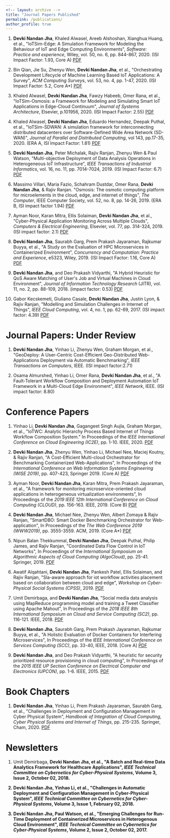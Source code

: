 ```yaml
---
<!-- layout: archive -->
title: "Journal Papers Published"
permalink: /publications/
author_profile: true
---
```


1. <b>Devki Nandan Jha</b>, Khaled Alwasel, Areeb Alshoshan, Xianghua Huang, et al., "IoTSim-Edge: A Simulation Framework for Modeling the Behaviour of IoT and Edge Computing Environments", <i>Software: Practice and experience</i>, Wiley, vol. 50, no. 6, pp. 844-867, 2020. (ISI Impact Factor: 1.93, Core A) [PDF](https://doi.org/10.1002/spe.2787)

2. Bin Qian, Jie Su, Zhenyu Wen, <b>Devki Nandan Jha</b>, et al., "Orchestrating Development Lifecycle of Machine Learning Based IoT Applications: A Survey", <i>ACM Computing Surveys</i>, vol. 53, no. 4, pp. 1-47, 2020. (ISI Impact Factor: 5.2, Core A*) [PDF](https://doi.org/10.1145/3398020)

3. Khaled Alwasel, <b>Devki Nandan Jha</b>, Fawzy Habeeb, Omer Rana, et al., "IoTSim-Osmosis: a Framework for Modeling and Simulating Smart IoT Applications in Edge-Cloud Continuum", <i>Journal of Systems Architecture</i>, Elsevier, p.101956, 2020. (ISI Impact Factor: 2.55) [PDF]()

4. Khaled Alwasel, <b>Devki Nandan Jha</b>, Eduardo Hernandez, Deepak Puthal, et al., "IoTSim-SDWAN: A simulation framework for interconnecting distributed datacenters over Software-Defined Wide Area Network (SD-WAN)", <i>Journal of Parallel and Distributed Computing</i>, vol 143, pp.17-35, 2020. (ERA A, ISI Impact Factor: 1.81) [PDF](https://doi.org/10.1016/j.jpdc.2020.04.006)

5. <b>Devki Nandan Jha</b>, Peter Michalak, Rajiv Ranjan, Zhenyu Wen & Paul Watson, "Multi-objective Deployment of Data Analysis Operations in Heterogeneous IoT Infrastructure", <i>IEEE Transactions of Industrial Informatics</i>, vol. 16, no. 11, pp. 7014-7024, 2019. (ISI Impact Factor: 6.7) [PDF](https://doi.org/10.1109/TII.2019.2961676) 

6. Massimo Villari, Maria Fazio, Schahram Dustdar, Omer Rana, <b>Devki Nandan Jha</b>, & Rajiv Ranjan. "Osmosis: The osmotic computing platform for microelements in the cloud, edge, and internet of things", <i>The Computer</i>, IEEE Computer Society, vol. 52, no. 8, pp. 14-26, 2019. (ERA B, ISI impact factor 1.94) [PDF](https://doi.org/10.1109/MC.2018.2888767)

7. Ayman Noor, Karan Mitra, Ellis Solaiman, <b>Devki Nandan Jha</b>, et al., "Cyber-Physical Application Monitoring Across Multiple Clouds", <i>Computers & Electrical Engineering</i>, Elsevier, vol. 77, pp. 314-324, 2019. (ISI impact factor: 2.1) [PDF](https://doi.org/10.1016/j.compeleceng.2019.06.007) 

8. <b>Devki Nandan Jha</b>, Saurabh Garg, Prem Prakash Jayaraman, Rajkumar Buyya, et al., "A Study on the Evaluation of HPC Microservices in Containerized Environment", <i>Concurrency and Computation: Practice and Experience</i>, e5323, Wiley, 2019. (ISI Impact Factor: 1.16, Core A) [PDF](https://doi.org/10.1002/cpe.5323) 

9. <b>Devki Nandan Jha</b>, and Deo Prakash Vidyarthi, "A Hybrid Heuristic for QoS Aware Matching of User's Job and Virtual Machines in Cloud Environment", <i>Journal of Information Technology Research</i> (JITR), vol. 11, no. 2, pp. 88-109, 2018. (impact factor: 0.53) [PDF]() 

10. Gabor Kecskemeti, Giuliano Casale, <b>Devki Nandan Jha</b>, Justin Lyon, & Rajiv Ranjan, "Modelling and Simulation Challenges in Internet of Things", <i>IEEE Cloud Computing</i>, vol. 4, no. 1, pp. 62-69, 2017. (ISI impact factor: 4.39) [PDF](https://doi.org/10.1109/MCC.2017.18)


Journal Papers: Under Review
======

1. <b>Devki Nandan Jha</b>, Yinhao Li, Zhenyu Wen, Graham Morgan, et al., "GeoDeploy: A User-Centric Cost-Efficient Geo-Distributed Web-Applications Deployment via Automatic Benchmarking", <i>IEEE Transactions on Computers</i>, IEEE. (ISI impact factor:2.71)

2. Osama Almurshed, Yinhao Li, Omer Rana, <b>Devki Nandan Jha</b>, et al., "A Fault-Tolerant Workflow Composition and Deployment Automation IoT Framework in a Multi-Cloud Edge Environment", <i>IEEE Network</i>, IEEE. (ISI impact factor: 8.80)

<!--
3. <b>Devki Nandan Jha</b>, Zhenghua Chen, Shudong Liu, Min Wu, et al., "Accuracy and Energy Aware Activity Recognition in IoT Environment", <i>IEEE Transactions on Sustainable Computing</i>, IEEE. 
4. <b>Devki Nandan Jha</b>, Graham Lenton, David Blundell, and David Wallom, "TPM-based privacy in public cloud: challenges and future perspective", <i>IEEE Wireless Communications</i>, IEEE. (ISI impact factor: 11.39)
-->


Conference Papers
======

1. Yinhao Li, <b>Devki Nandan Jha</b>, Gagangeet Singh Aujla, Graham Morgan, et al., "IoTWC: Analytic Hierarchy Process Based Internet of Things Workflow Composition System." In Proceedings of the <i>IEEE International Conference on Cloud Engineering (IC2E)</i>, pp. 1-10. IEEE, 2020. [PDF](https://doi.org/10.1109/IC2E48712.2020.00007)

2. <b>Devki Nandan Jha</b>, Zhenyu Wen, Yinhao Li, Michael Nee, Maciej Koutny, & Rajiv Ranjan, "A Cost-Efficient Multi-cloud Orchestrator for Benchmarking Containerized Web-Applications", In Proceedings of the <i>International Conference on Web Information Systems Engineering (WISE 2019)</i>, pp. 407-423, Springer 2019. (Core A) [PDF](https://doi.org/10.1007/978-3-030-34223-4_26)

3. Ayman Noor, <b>Devki Nandan Jha</b>, Karan Mitra, Prem Prakash Jayaraman, et al., "A framework for monitoring microservice-oriented cloud applications in heterogeneous virtualization environments", In Proceedings of the <i>2019 IEEE 12th International Conference on Cloud Computing (CLOUD)</i>, pp. 156-163. IEEE, 2019. (Core B) [PDF](https://doi.org/10.1109/CLOUD.2019.00035)

4. <b>Devki Nandan Jha</b>, Michael Nee, Zhenyu Wen, Albert Zomaya & Rajiv Ranjan, "SmartDBO: Smart Docker Benchmarking Orchestrator for Web-application", In Proceedings of the <i>The Web Conference 2019 (WWW2019)</i>, pp. 3555-3559. ACM, 2019. (Core A*) [PDF](https://doi.org/10.1145/3308558.3314137)

5. Nipun Balan Thekkummal, <b>Devki Nandan Jha</b>, Deepak Puthal, Philip James, and Rajiv Ranjan, "Coordinated Data Flow Control in IoT Networks", In Proceedings of the <i>International Symposium on Algorithmic Aspects of Cloud Computing (AlgoCloud)</i>, pp. 25-41. Springer, 2019. [PDF](https://doi.org/10.1007/978-3-030-58628-7_3)

20. Awatif Alqahtani, <b>Devki Nandan Jha</b>, Pankesh Patel, Ellis Solaiman, and Rajiv Ranjan, "Sla-aware approach for iot workflow activities placement based on collaboration between cloud and edge", <i>Workshop on Cyber-Physical Social Systems (CPSS)</i>, 2019. [PDF](https://eprint.ncl.ac.uk/file_store/production/261746/7C77583F-D262-4B8B-9965-38F1E22B3A14.pdf)

21. Umit Demirbaga, and <b>Devki Nandan Jha</b>, "Social media data analysis using MapReduce programming model and training a Tweet Classifier using Apache Mahout", In Proceedings of the <i>2018 IEEE 8th International Symposium on Cloud and Service Computing (SC2)</i>, pp. 116-121. IEEE, 2018. [PDF](https://doi.org/10.1109/SC2.2018.00024)

22. <b>Devki Nandan Jha</b>, Saurabh Garg, Prem Prakash Jayaraman, Rajkumar Buyya, et al., "A Holistic Evaluation of Docker Containers for Interfering Microservices", In Proceedings of the <i>IEEE International Conference on Services Computing (SCC)</i>, pp. 33-40, IEEE, 2018. [Core A] [PDF](https://doi.org/10.1109/SCC.2018.00012)

23. <b>Devki Nandan Jha</b>, and Deo Prakash Vidyarthi, "A heuristic for security prioritized resource provisioning in cloud computing", In Proceedings of the <i>2015 IEEE UP Section Conference on Electrical Computer and Electronics (UPCON)</i>, pp. 1-6. IEEE, 2015. [PDF](https://doi.org/10.1109/UPCON.2015.7456728)

Book Chapters
======

1. <b>Devki Nandan Jha</b>, Yinhao Li, Prem Prakash Jayaraman, Saurabh Garg, et al., "Challenges in Deployment and Configuration Management in Cyber Physical System", <i>Handbook of Integration of Cloud Computing, Cyber Physical Systems and Internet of Things</i>, pp. 215-235. Springer, Cham, 2020. [PDF](https://doi.org/10.1007/978-3-030-43795-4_9)

Newsletters
======

1. Umit Demirbaga, <b>Devki Nandan Jha<b>, et al., "A Batch and Real-time Data Analytics Framework for Healthcare Applications", <i>IEEE Technical Committee on Cybernetics for Cyber-Physical Systems</i>, Volume 3, Issue 2, October 02, 2018. 

2. <b>Devki Nandan Jha</b>, Yinhao Li, et al., "Challenges in Automatic Deployment and Configuration Management in Cyber-Physical System", <i>IEEE Technical Committee on Cybernetics for Cyber-Physical Systems</i>, Volume 3, Issue 1, February 02, 2018. 

3. <b>Devki Nandan Jha</b>, Paul Watson, et al., "Emerging Challenges for Run-Time Deployment of Containerized Microservices in Heterogenous Cloud Environment", <i>IEEE Technical Committee on Cybernetics for Cyber-Physical Systems</i>, Volume 2, Issue 2, October 02, 2017.

